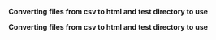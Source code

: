 **Converting files from csv to html and test directory to use**

**Converting files from csv to html and test directory to use**

